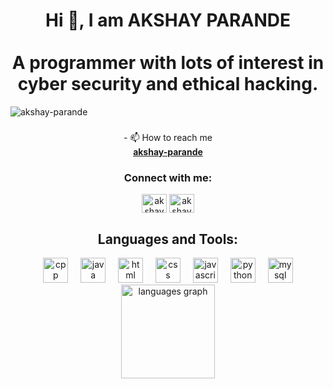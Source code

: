 <h1 align="center">Hi 👋, I am AKSHAY PARANDE<br><br>A programmer with lots of interest in cyber security and ethical hacking.</h1>
<p align="left">
    <img src="https://komarev.com/ghpvc/?username=akshay-parande&abel=Profile%20views&color=0e75b6&style=flat" alt="akshay-parande" />
</p>

###

<p align="center">
  - 📫 How to reach me <br>
  <a href="mailto:akshayparande3522@gmail.com"><strong>akshay-parande</strong></a>
</p>

<h3 align="center">Connect with me:</h3>
<p align="center">
  <a href="https://www.linkedin.com/in/akshay-parande/" target="blank"><img align="center" src="https://raw.githubusercontent.com/rahuldkjain/github-profile-readme-generator/master/src/images/icons/Social/linked-in-alt.svg" alt="akshay-parande" height="30" width="40" /></a>
  <a href="https://leetcode.com/u/akshay-parande/" target="blank"><img align="center" src="https://raw.githubusercontent.com/rahuldkjain/github-profile-readme-generator/master/src/images/icons/Social/leet-code.svg" alt="akshay-parande" height="30" width="40" /></a>
</a>


</p>

<h2 align="center">Languages and Tools:</h2>
<div align="center">
  <img src="https://skillicons.dev/icons?i=cpp" height="40" alt="cpp logo"  />
  <img width="12" />
  <img src="https://skillicons.dev/icons?i=java" height="40" alt="java logo"  />
  <img width="12" />
  <img src="https://skillicons.dev/icons?i=html" height="40" alt="html logo"  />
  <img width="12" />
  <img src="https://skillicons.dev/icons?i=css" height="40" alt="css logo"  />
  <img width="12" />
  <img src="https://skillicons.dev/icons?i=js" height="40" alt="javascript logo"  />
  <img width="12" />
  <img src="https://skillicons.dev/icons?i=python" height="40" alt="python logo"  />
  <img width="12" />
  <img src="https://skillicons.dev/icons?i=mysql" height="40" alt="mysql logo"  />
</div>

<div align="center">
   <img src="https://github-readme-stats.vercel.app/api/top-langs?username=akshay-parande&locale=en&hide_title=false&layout=compact&card_width=320&theme=highcontrast&hide_border=false&order=2&hide={php,hack}" height="150" alt="languages graph"  />
</div>
